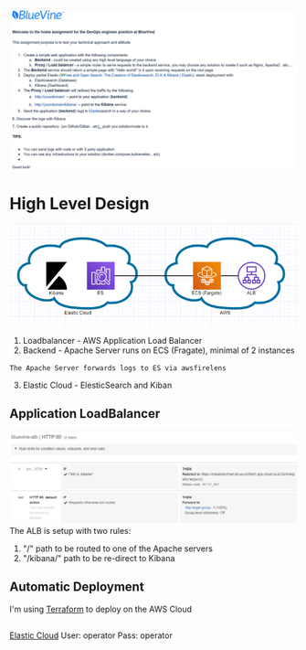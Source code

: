 ![Home Assignments](https://github.com/maxaviberman/misc/blob/58ec260d51915b3c2a683f4498324456762b6bc6/Home%20Assignment.png)
# High Level Design
![High Level Diagarm](https://github.com/maxaviberman/misc/blob/58ec260d51915b3c2a683f4498324456762b6bc6/HighLevel.PNG)
1. Loadbalancer - AWS Application Load Balancer
2. Backend - Apache Server runs on ECS (Fragate), minimal of 2 instances
```
The Apache Server forwards logs to ES via awsfirelens
```
3. Elastic Cloud - ElesticSearch and Kiban
## Application LoadBalancer
![Application Loadbalancer](https://github.com/maxaviberman/misc/blob/58ec260d51915b3c2a683f4498324456762b6bc6/ALB.PNG)
The ALB is setup with two rules:
1. "/" path to be routed to one of the Apache servers
2. "/kibana/" path to be re-direct to Kibana

## Automatic Deployment
I'm using [Terraform](https://www.terraform.io/) to deploy on the AWS Cloud

##
[Elastic Cloud](https://maxaviberman.kb.us-central1.gcp.cloud.es.io:9243/)
User: operator
Pass: operator
